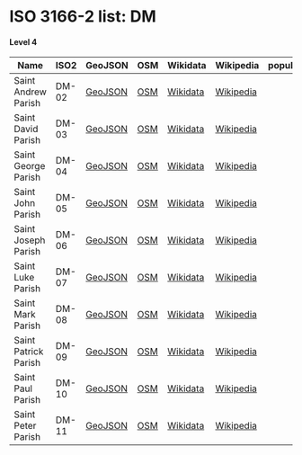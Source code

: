 # ISO 3166-2 list: DM


#### Level 4
Name | ISO2 | GeoJSON | OSM | Wikidata | Wikipedia | population 
--- | --- | --- | --- | --- | --- | --: 
Saint Andrew Parish | DM-02 | [GeoJSON](../../export/geojson/q8/iso2/DM/DM-02.geojson) | [OSM](https://www.openstreetmap.org/relation/2315027) | [Wikidata](https://www.wikidata.org/wiki/Q732322) | [Wikipedia](http://en.wikipedia.org/wiki/en%3ASaint%20Andrew%20Parish%2C%20Dominica) | 
Saint David Parish | DM-03 | [GeoJSON](../../export/geojson/q8/iso2/DM/DM-03.geojson) | [OSM](https://www.openstreetmap.org/relation/2314472) | [Wikidata](https://www.wikidata.org/wiki/Q1431129) | [Wikipedia](http://en.wikipedia.org/wiki/en%3ASaint%20David%20Parish%2C%20Dominica) | 
Saint George Parish | DM-04 | [GeoJSON](../../export/geojson/q8/iso2/DM/DM-04.geojson) | [OSM](https://www.openstreetmap.org/relation/1793745) | [Wikidata](https://www.wikidata.org/wiki/Q617801) | [Wikipedia](http://en.wikipedia.org/wiki/en%3ASaint%20George%20Parish%2C%20Dominica) | 
Saint John Parish | DM-05 | [GeoJSON](../../export/geojson/q8/iso2/DM/DM-05.geojson) | [OSM](https://www.openstreetmap.org/relation/2315070) | [Wikidata](https://www.wikidata.org/wiki/Q1476285) | [Wikipedia](http://en.wikipedia.org/wiki/en%3ASaint%20John%20Parish%2C%20Dominica) | 
Saint Joseph Parish | DM-06 | [GeoJSON](../../export/geojson/q8/iso2/DM/DM-06.geojson) | [OSM](https://www.openstreetmap.org/relation/2325658) | [Wikidata](https://www.wikidata.org/wiki/Q1476302) | [Wikipedia](http://en.wikipedia.org/wiki/en%3ASaint%20Joseph%20Parish%2C%20Dominica) | 
Saint Luke Parish | DM-07 | [GeoJSON](../../export/geojson/q8/iso2/DM/DM-07.geojson) | [OSM](https://www.openstreetmap.org/relation/2306401) | [Wikidata](https://www.wikidata.org/wiki/Q1431099) | [Wikipedia](http://en.wikipedia.org/wiki/en%3ASaint%20Luke%20Parish%2C%20Dominica) | 
Saint Mark Parish | DM-08 | [GeoJSON](../../export/geojson/q8/iso2/DM/DM-08.geojson) | [OSM](https://www.openstreetmap.org/relation/2306400) | [Wikidata](https://www.wikidata.org/wiki/Q1431115) | [Wikipedia](http://en.wikipedia.org/wiki/en%3ASaint%20Mark%20Parish%2C%20Dominica) | 
Saint Patrick Parish | DM-09 | [GeoJSON](../../export/geojson/q8/iso2/DM/DM-09.geojson) | [OSM](https://www.openstreetmap.org/relation/2304770) | [Wikidata](https://www.wikidata.org/wiki/Q1431108) | [Wikipedia](http://en.wikipedia.org/wiki/en%3ASaint%20Patrick%20Parish%2C%20Dominica) | 
Saint Paul Parish | DM-10 | [GeoJSON](../../export/geojson/q8/iso2/DM/DM-10.geojson) | [OSM](https://www.openstreetmap.org/relation/2325657) | [Wikidata](https://www.wikidata.org/wiki/Q339063) | [Wikipedia](http://en.wikipedia.org/wiki/en%3ASaint%20Paul%20Parish%2C%20Dominica) | 
Saint Peter Parish | DM-11 | [GeoJSON](../../export/geojson/q8/iso2/DM/DM-11.geojson) | [OSM](https://www.openstreetmap.org/relation/2325659) | [Wikidata](https://www.wikidata.org/wiki/Q1476294) | [Wikipedia](http://en.wikipedia.org/wiki/en%3ASaint%20Peter%20Parish%2C%20Dominica) | 
